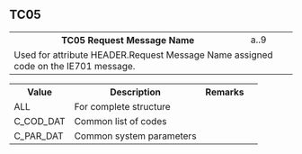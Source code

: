 ## TC05
<table>
 <tr>
  <th>
   TC05 Request Message Name
  </th>
  <td>
   a..9
  </td>
 </tr>
 <tr>
  <td colspan="2">
   Used for attribute HEADER.Request Message Name assigned code on the IE701 message.
  </td>
 </tr>
</table>
<table>
 <tr>
  <th>
   Value
  </th>
  <th>
   Description
  </th>
  <th>
   Remarks
  </th>
 </tr>
 <tr>
  <td>
   ALL
  </td>
  <td>
   For complete structure
  </td>
  <td>
  </td>
  <td>
  </td>
 </tr>
 <tr>
  <td>
   C_COD_DAT
  </td>
  <td>
   Common list of codes
  </td>
  <td>
  </td>
  <td>
  </td>
 </tr>
 <tr>
  <td>
   C_PAR_DAT
  </td>
  <td>
   Common system parameters
  </td>
  <td>
  </td>
  <td>
  </td>
 </tr>
</table>
